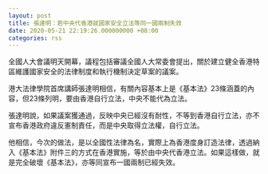```yaml
---
layout: post
title: 張達明：若中央代香港就國家安全立法等同一國兩制失效
date: 2020-05-21 22:19:26.000000000 +08:00
categories: rss
---
```


全國人大會議明天開幕，議程包括審議全國人大常委會提出，關於建立健全香港特區維護國家安全的法律制度和執行機制決定草案的議案。

港大法律學院首席講師張達明相信，有關內容基本上是《基本法》23條涵蓋的內容，但23條列明，要由香港自行立法，中央不能代為立法。

張達明說，如果議案獲通過，反映中央已經沒有耐性，不等到香港自行立法，亦不宣布香港政府違反憲制責任，而是中央取得立法權，自行立法。

他相信，今次的做法，是以全國性法律為名，實際上為香港度身訂造法律，透過納入《基本法》附件三的方式在香港實施，等於由中央代香港立法。如果這樣做，就是完全破壞《基本法》，亦等同宣布一國兩制已經失效。
